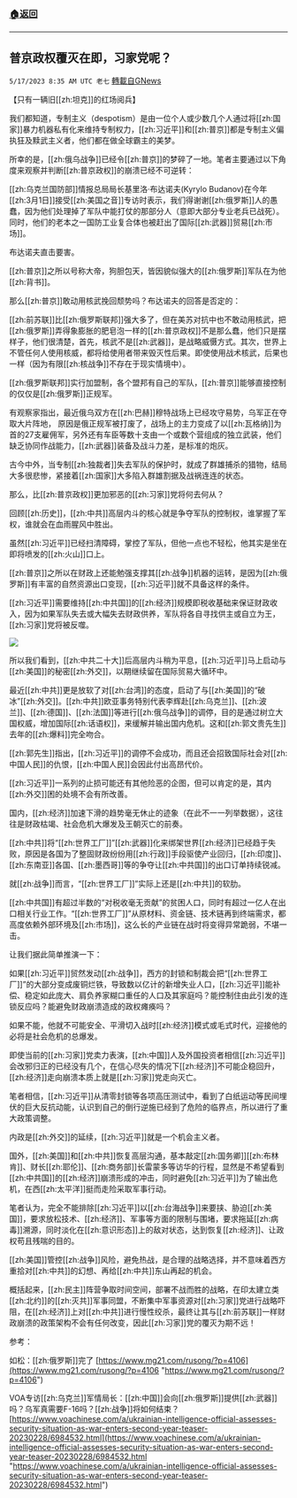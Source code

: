###  [:house:返回](README.md)
---


## 普京政权覆灭在即，习家党呢？
`5/17/2023 8:35 AM UTC 老七` [轉載自GNews](https://gnews.org/articles/1307454)


【只有一辆旧[[zh:坦克]]的红场阅兵】

我们都知道，专制主义（despotism）是由一位个人或少数几个人通过将[[zh:国家]]暴力机器私有化来维持专制权力，[[zh:习近平]]和[[zh:普京]]都是专制主义偏执狂及黩武主义者，他们都在做全球霸主的美梦。

所幸的是，[[zh:俄乌战争]]已经令[[zh:普京]]的梦碎了一地。笔者主要通过以下角度来观察并判断[[zh:普京政权]]的崩溃已经不可逆转：

[[zh:乌克兰国防部]]情报总局局长基里洛·布达诺夫(Kyrylo Budanov)在今年[[zh:3月1日]]接受[[zh:美国之音]]专访时表示，我们得谢谢[[zh:俄罗斯]]人的愚蠢，因为他们处理掉了军队中能打仗的那部分人（意即大部分专业老兵已战死）。同时，他们的老本之一国防工业复合体也被赶出了国际[[zh:武器]]贸易[[zh:市场]]。

布达诺夫直击要害。

[[zh:普京]]之所以号称大帝，狗胆包天，皆因貌似强大的[[zh:俄罗斯]]军队在为他[[zh:背书]]。

那么[[zh:普京]]敢动用核武挽回颓势吗？布达诺夫的回答是否定的：

[[zh:前苏联]]比[[zh:俄罗斯联邦]]强大多了，但在美苏对抗中也不敢动用核武，把[[zh:俄罗斯]]弄得象膨胀的肥皂泡一样的[[zh:普京政权]]不是那么蠢，他们只是摆样子，他们很清楚，首先，核武不是[[zh:武器]]，是战略威慑方式。其次，世界上不管任何人使用核威，都将给使用者带来毁灭性后果。即使使用战术核武，后果也一样（因为有限[[zh:核战争]]不存在于现实情境中）。

[[zh:俄罗斯联邦]]实行加盟制，各个盟邦有自己的军队，[[zh:普京]]能够直接控制的仅仅是[[zh:俄罗斯]]正规军。

有观察家指出，最近俄乌双方在[[zh:巴赫]]穆特战场上已经攻守易势，乌军正在夺取大片阵地，  原因是俄正规军被打废了，战场上的主力变成了以[[zh:瓦格纳]]为首的27支雇佣军，另外还有车臣等数十支由一个或数个营组成的独立武装，他们缺乏协同作战能力，[[zh:武器]]装备及战斗力差，是标准的炮灰。

古今中外，当专制[[zh:独裁者]]失去军队的保护时，就成了群雄捕杀的猎物，结局大多很悲惨，紧接着[[zh:国家]]大多陷入群雄割据及战祸连连的状态。

那么，比[[zh:普京政权]]更加邪恶的[[zh:习家]]党将何去何从？

回顾[[zh:历史]]，[[zh:中共]]高层内斗的核心就是争夺军队的控制权，谁掌握了军权，谁就会在血雨腥风中胜出。

虽然[[zh:习近平]]已经扫清障碍，掌控了军队，但他一点也不轻松，他其实是坐在即将喷发的[[zh:火山]]口上。

[[zh:普京]]之所以在财政上还能勉强支撑其[[zh:战争]]机器的运转，是因为[[zh:俄罗斯]]有丰富的自然资源出口变现，[[zh:习近平]]就不具备这样的条件。

[[zh:习近平]]需要维持[[zh:中共国]]的[[zh:经济]]规模即税收基础来保证财政收入，因为如果军队失去或大幅失去财政供养，军队将各自寻找供主或自立为王，[[zh:习家]]党将被反噬。


![](https://i.imgur.com/EGi4YHA.png)


所以我们看到，[[zh:中共二十大]]后高层内斗稍为平息，[[zh:习近平]]马上启动与[[zh:美国]]的秘密[[zh:外交]]，以期继续留在国际贸易大循环中。

最近[[zh:中共]]更是放软了对[[zh:台湾]]的态度，启动了与[[zh:美国]]的“破冰”[[zh:外交]]。[[zh:中共]]欧亚事务特别代表李辉赴[[zh:乌克兰]]、[[zh:波兰]]、[[zh:德国]]、[[zh:法国]]等进行[[zh:俄乌战争]]的调停，目的是通过树立大国权威，增加国际[[zh:话语权]]，来缓解并输出国内危机。这和[[zh:郭文贵先生]]去年的[[zh:爆料]]完全吻合。

[[zh:郭先生]]指出，[[zh:习近平]]的调停不会成功，而且还会招致国际社会对[[zh:中国人民]]的仇恨，[[zh:中国人民]]会因此付出高昂代价。

[[zh:习近平]]一系列的止损可能还有其他险恶的企图，但可以肯定的是，其内[[zh:外交]]困的处境不会有所改善。

国内，[[zh:经济]]加速下滑的趋势毫无休止的迹象（在此不一一列举数据），这往往是财政枯竭、社会危机大爆发及王朝灭亡的前奏。

[[zh:中共]]将“[[zh:世界工厂]]”[[zh:武器]]化来绑架世界[[zh:经济]]已经趋于失败，原因是各国为了整固财政纷纷用[[zh:行政]]手段驱使产业回归，[[zh:印度]]、[[zh:东南亚]]各国、[[zh:墨西哥]]等的争夺让[[zh:中共国]]的出口订单持续锐减。

就[[zh:战争]]而言，“[[zh:世界工厂]]”实际上还是[[zh:中共]]的软肋。

[[zh:中共国]]有超过半数的“对税收毫无贡献”的贫困人口，同时有超过一亿人在出口相关行业工作。“[[zh:世界工厂]]”从原材料、资金链、技术链再到终端需求，都高度依赖外部环境及[[zh:市场]]，这么长的产业链在战时将变得异常跪弱，不堪一击。

让我们据此简单推演一下：

如果[[zh:习近平]]贸然发动[[zh:战争]]，西方的封锁和制裁会把“[[zh:世界工厂]]”的大部分变成废铜烂铁，导致数以亿计的新增失业人口，[[zh:习近平]]能补偿、稳定如此庞大、肩负养家糊口重任的人口及其家庭吗？能控制住由此引发的连锁反应吗？能避免财政崩溃造成的政权瘫痪吗？

如果不能，他就不可能安全、平滑切入战时[[zh:经济]]模式或毛式时代，迎接他的必将是社会危机的总爆发。

即使当前的[[zh:习家]]党卖力表演，[[zh:中国]]人及外国投资者相信[[zh:习近平]]会改邪归正的已经没有几个，在信心尽失的情况下[[zh:经济]]不可能企稳回升，[[zh:经济]]走向崩溃本质上就是[[zh:习家]]党走向灭亡。

笔者相信，[[zh:习近平]]从清零封锁等各项高压测试中，看到了白纸运动等民间埋伏的巨大反抗动能，认识到自己的倒行逆施已经到了危险的临界点，所以进行了重大政策调整。

内政是[[zh:外交]]的延续，[[zh:习近平]]就是一个机会主义者。

国外，[[zh:美国]]和[[zh:中共]]恢复高层沟通，基本敲定[[zh:国务卿]][[zh:布林肯]]、财长[[zh:耶伦]]、[[zh:商务部]]长雷蒙多等访华的行程，显然是不希望看到[[zh:中共国]]的[[zh:经济]]崩溃形成的冲击，同时避免[[zh:习近平]]为了输出危机，在西[[zh:太平洋]]挺而走险采取军事行动。

笔者认为，完全不能排除[[zh:习近平]]以[[zh:台海战争]]来要挟、胁迫[[zh:美国]]，要求放松技术、[[zh:经济]]、军事等方面的限制与围堵，要求拖延[[zh:病毒]]溯源，同时淡化在[[zh:意识形态]]上的敌对状态，达到恢复[[zh:经济]]、让政权苟且残喘的目的。

[[zh:美国]]管控[[zh:战争]]风险，避免热战，是合理的战略选择，并不意味着西方重拾对[[zh:中共]]的幻想、再给[[zh:中共]]东山再起的机会。

概括起来，[[zh:民主]]阵营争取时间空间，部署不战而胜的战略，在印太建立类[[zh:北约]]的[[zh:灭共]]军事同盟，不断集中军事资源对[[zh:习家]]党进行战略吓阻，在[[zh:经济]]上对[[zh:中共]]进行慢性绞杀，最终让其与[[zh:前苏联]]一样财政崩溃的政策架构不会有任何改变，因此[[zh:习家]]党的覆灭为期不远！

参考：

如松：[[zh:俄罗斯]]完了 
[https://www.mg21.com/rusong/?p=4106](https://www.mg21.com/rusong/?p=4106 "https://www.mg21.com/rusong/?p=4106") 

VOA专访[[zh:乌克兰]]军情局长：[[zh:中国]]会向[[zh:俄罗斯]]提供[[zh:武器]]吗？乌军真需要F-16吗？[[zh:战争]]将如何结束？
 [https://www.voachinese.com/a/ukrainian-intelligence-official-assesses-security-situation-as-war-enters-second-year-teaser-20230228/6984532.html](https://www.voachinese.com/a/ukrainian-intelligence-official-assesses-security-situation-as-war-enters-second-year-teaser-20230228/6984532.html "https://www.voachinese.com/a/ukrainian-intelligence-official-assesses-security-situation-as-war-enters-second-year-teaser-20230228/6984532.html")

